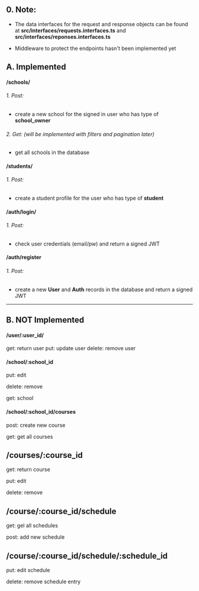 ## 0. Note:

- The data interfaces for the request and response objects can be found at **src/interfaces/requests.interfaces.ts** and **src/interfaces/reponses.interfaces.ts**

- Middleware to protect the endpoints hasn't been implemented yet

## A. Implemented

#### /schools/

###### 1. Post:

- create a new school for the signed in user who has type of **school_owner**

###### 2. Get: (will be implemented with filters and pagination later)

- get all schools in the database

#### /students/

###### 1. Post:

- create a student profile for the user who has type of **student**

#### /auth/login/

###### 1. Post:

- check user credentials (email/pw) and return a signed JWT

#### /auth/register

###### 1. Post:

- create a new **User** and **Auth** records in the database and return a signed JWT

---

## B. NOT Implemented

#### /user/:user_id/

get: return user
put: update user
delete: remove user

#### /school/:school_id

put: edit

delete: remove

get: school

#### /school/:school_id/courses

post: create new course

get: get all courses

## /courses/:course_id

get: return course

put: edit

delete: remove

## /course/:course_id/schedule

get: gel all schedules

post: add new schedule

## /course/:course_id/schedule/:schedule_id

put: edit schedule

delete: remove schedule entry
